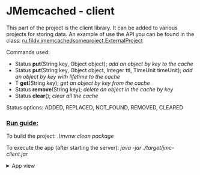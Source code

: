 # JMemcached - client

This part of the project is the client library.
It can be added to various projects for storing data.
An example of use the API you can be found in the class: <u>ru.fildv.jmemcachedsomeproject.ExternalProject</u>

Commands used:
* Status **put**(String key, Object object); *add an object by key to the cache*
* Status **put**(String key, Object object, Integer ttl, TimeUnit timeUnit); *add an object by key with lifetime to the cache*
* T **get**(String key); *get an object by key from the cache*
* Status **remove**(String key); *delete an object in the cache by key*
* Status **clear**(); *clear all the cache*

Status options: ADDED, REPLACED, NOT_FOUND, REMOVED, CLEARED

### <u>Run guide:</u>

To build the project: *.\mvnw clean package*

To execute the app (after starting the server): *java -jar ./target/jmc-client.jar*

<details>
<summary>App view</summary>

![Screenshot](pictures/screen.png)

</details>
